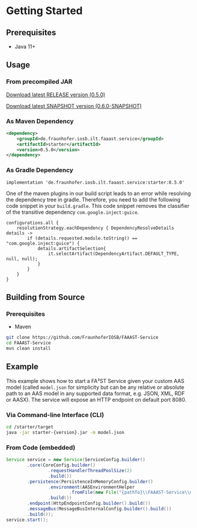 # Getting Started

## Prerequisites

-   Java 11+

## Usage

### From precompiled JAR

<!--start:download-release-->
[Download latest RELEASE version (0.5.0)](https://repo1.maven.org/maven2/de/fraunhofer/iosb/ilt/faaast/service/starter/0.5.0/starter-0.5.0.jar)<!--end:download-release-->

<!--start:download-snapshot-->
[Download latest SNAPSHOT version (0.6.0-SNAPSHOT)](https://oss.sonatype.org/service/local/artifact/maven/redirect?r=snapshots&g=de.fraunhofer.iosb.ilt.faaast.service&a=starter&v=0.6.0-SNAPSHOT)<!--end:download-snapshot-->

### As Maven Dependency

```xml
<dependency>
	<groupId>de.fraunhofer.iosb.ilt.faaast.service</groupId>
	<artifactId>starter</artifactId>
	<version>0.5.0</version>
</dependency>
```

### As Gradle Dependency

```text
implementation 'de.fraunhofer.iosb.ilt.faaast.service:starter:0.5.0'
```

One of the maven plugins in our build script leads to an error while resolving the dependency tree in gradle. Therefore, you need to add the following code snippet in your `build.gradle`. This code snippet removes the classifier of the transitive dependency `com.google.inject:guice`.

```text
configurations.all {
	resolutionStrategy.eachDependency { DependencyResolveDetails details ->
		if (details.requested.module.toString() == "com.google.inject:guice") {
			details.artifactSelection{
				it.selectArtifact(DependencyArtifact.DEFAULT_TYPE, null, null);
			}
		}
	}
}
```

## Building from Source

### Prerequisites

-   Maven

```sh
git clone https://github.com/FraunhoferIOSB/FAAAST-Service
cd FAAAST-Service
mvn clean install
```

## Example

This example shows how to start a FA³ST Service given your custom AAS model (called `model.json` for simplicity but can be any relative or absolute path to an AAS model in any supported data format, e.g. JSON, XML, RDF or AASX). The service will expose an HTTP endpoint on default port 8080.

### Via Command-line Interface (CLI)

```sh
cd /starter/target
java -jar starter-{version}.jar -m model.json
```

### From Code (embedded)

```java
Service service = new Service(ServiceConfig.builder()
		.core(CoreConfig.builder()
				.requestHandlerThreadPoolSize(2)
				.build())
		.persistence(PersistenceInMemoryConfig.builder()
				.environment(AASEnvironmentHelper
						.fromFile(new File("{pathTo}\\FAAAST-Service\\misc\\examples\\demoAAS.json")))
				.build())
		.endpoint(HttpEndpointConfig.builder().build())
		.messageBus(MessageBusInternalConfig.builder().build())
		.build());
service.start();
```
